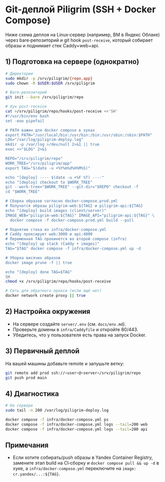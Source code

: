 # Git-деплой Piligrim (SSH + Docker Compose)

Ниже схема деплоя на Linux‑сервер (например, ВМ в Яндекс Облаке) через bare‑репозиторий и git hook `post-receive`, который собирает образы и поднимает стек Caddy+web+api.

## 1) Подготовка на сервере (однократно)

```bash
# Директории
sudo mkdir -p /srv/piligrim/{repo,app}
sudo chown -R $USER:$USER /srv/piligrim

# Bare‑репозиторий
git init --bare /srv/piligrim/repo

# Хук post-receive
cat >/srv/piligrim/repo/hooks/post-receive <<'SH'
#!/usr/bin/env bash
set -euo pipefail

# PATH важен для docker compose в хуках
export PATH="/usr/local/bin:/usr/bin:/bin:/usr/sbin:/sbin:$PATH"
LOG="/var/log/piligrim-deploy.log"
mkdir -p /var/log >/dev/null 2>&1 || true
exec >>"$LOG" 2>&1

REPO="/srv/piligrim/repo"
WORK_TREE="/srv/piligrim/app"
export TAG="$(date -u +%Y%m%d%H%M%S)"

echo "[deploy] ---- $(date -u +%F %T) ----"
echo "[deploy] checkout to $WORK_TREE"
git --work-tree="$WORK_TREE" --git-dir="$REPO" checkout -f
cd "$WORK_TREE"

# Сборка образов согласно docker-compose.prod.yml
# Получатся образы piligrim-web:${TAG} и piligrim-api:${TAG}
echo "[deploy] build images (client/server)"
IMAGE_WEB="piligrim-web:${TAG}" IMAGE_API="piligrim-api:${TAG}" \
  docker compose -f docker-compose.prod.yml build --pull

# Поднятие стека из infra/docker-compose.yml
# Caddy проксирует web:3000 и api:4000
# Переменная TAG прокинется во второй compose (infra)
echo "[deploy] up stack (Caddy + images)"
TAG="$TAG" docker compose -f infra/docker-compose.yml up -d

# Уборка висячих образов
docker image prune -f || true

echo "[deploy] done TAG=$TAG"
SH
chmod +x /srv/piligrim/repo/hooks/post-receive

# Сеть для обратного прокси (если ещё нет)
docker network create proxy || true
```

## 2) Настройка окружения

- На сервере создайте `server/.env` (см. `docs/env.md`).
- Проверьте домены в `infra/Caddyfile` и откройте 80/443.
- Убедитесь, что у пользователя есть права на запуск Docker.

## 3) Первичный деплой

На вашей машины добавьте remote и запушьте ветку:

```bash
git remote add prod ssh://<user>@<server>/srv/piligrim/repo
git push prod main
```

## 4) Диагностика

```bash
# На сервере
sudo tail -n 200 /var/log/piligrim-deploy.log

docker compose -f infra/docker-compose.yml ps
docker compose -f infra/docker-compose.yml logs --tail=200 web
docker compose -f infra/docker-compose.yml logs --tail=200 api
```

## Примечания

- Если хотите собирать/push образы в Yandex Container Registry, замените этап build на CI‑сборку и `docker compose pull && up -d` в хуке, а `infra/docker-compose.yml` переключите на `image: cr.yandex/...:${TAG}`.
